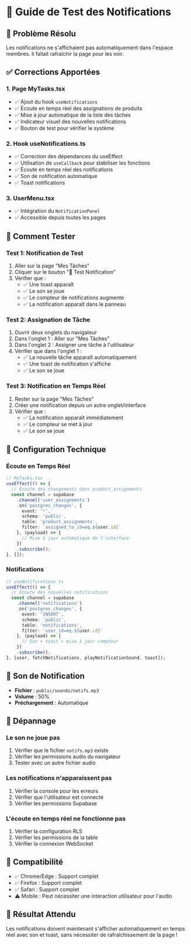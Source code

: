 # 🔔 Guide de Test des Notifications

## 🎯 Problème Résolu
Les notifications ne s'affichaient pas automatiquement dans l'espace membres. Il fallait rafraîchir la page pour les voir.

## ✅ Corrections Apportées

### 1. **Page MyTasks.tsx**
- ✅ Ajout du hook `useNotifications`
- ✅ Écoute en temps réel des assignations de produits
- ✅ Mise à jour automatique de la liste des tâches
- ✅ Indicateur visuel des nouvelles notifications
- ✅ Bouton de test pour vérifier le système

### 2. **Hook useNotifications.ts**
- ✅ Correction des dépendances du useEffect
- ✅ Utilisation de `useCallback` pour stabiliser les fonctions
- ✅ Écoute en temps réel des notifications
- ✅ Son de notification automatique
- ✅ Toast notifications

### 3. **UserMenu.tsx**
- ✅ Intégration du `NotificationPanel`
- ✅ Accessible depuis toutes les pages

## 🧪 Comment Tester

### Test 1: Notification de Test
1. Aller sur la page "Mes Tâches"
2. Cliquer sur le bouton "🔔 Test Notification"
3. Vérifier que :
   - ✅ Une toast apparaît
   - ✅ Le son se joue
   - ✅ Le compteur de notifications augmente
   - ✅ La notification apparaît dans le panneau

### Test 2: Assignation de Tâche
1. Ouvrir deux onglets du navigateur
2. Dans l'onglet 1 : Aller sur "Mes Tâches"
3. Dans l'onglet 2 : Assigner une tâche à l'utilisateur
4. Vérifier que dans l'onglet 1 :
   - ✅ La nouvelle tâche apparaît automatiquement
   - ✅ Une toast de notification s'affiche
   - ✅ Le son se joue

### Test 3: Notification en Temps Réel
1. Rester sur la page "Mes Tâches"
2. Créer une notification depuis un autre onglet/interface
3. Vérifier que :
   - ✅ La notification apparaît immédiatement
   - ✅ Le compteur se met à jour
   - ✅ Le son se joue

## 🔧 Configuration Technique

### Écoute en Temps Réel
```typescript
// MyTasks.tsx
useEffect(() => {
  // Écoute des changements dans product_assignments
  const channel = supabase
    .channel('user_assignments')
    .on('postgres_changes', {
      event: '*',
      schema: 'public',
      table: 'product_assignments',
      filter: `assigned_to_id=eq.${user.id}`
    }, (payload) => {
      // Mise à jour automatique de l'interface
    })
    .subscribe();
}, []);
```

### Notifications
```typescript
// useNotifications.ts
useEffect(() => {
  // Écoute des nouvelles notifications
  const channel = supabase
    .channel('notifications')
    .on('postgres_changes', {
      event: 'INSERT',
      schema: 'public',
      table: 'notifications',
      filter: `user_id=eq.${user.id}`
    }, (payload) => {
      // Son + toast + mise à jour compteur
    })
    .subscribe();
}, [user, fetchNotifications, playNotificationSound, toast]);
```

## 🎵 Son de Notification
- **Fichier** : `public/sounds/notifs.mp3`
- **Volume** : 50%
- **Préchargement** : Automatique

## 🚨 Dépannage

### Le son ne joue pas
1. Vérifier que le fichier `notifs.mp3` existe
2. Vérifier les permissions audio du navigateur
3. Tester avec un autre fichier audio

### Les notifications n'apparaissent pas
1. Vérifier la console pour les erreurs
2. Vérifier que l'utilisateur est connecté
3. Vérifier les permissions Supabase

### L'écoute en temps réel ne fonctionne pas
1. Vérifier la configuration RLS
2. Vérifier les permissions de la table
3. Vérifier la connexion WebSocket

## 📱 Compatibilité
- ✅ Chrome/Edge : Support complet
- ✅ Firefox : Support complet
- ✅ Safari : Support complet
- ⚠️ Mobile : Peut nécessiter une interaction utilisateur pour l'audio

## 🎯 Résultat Attendu
Les notifications doivent maintenant s'afficher automatiquement en temps réel avec son et toast, sans nécessiter de rafraîchissement de la page ! 
